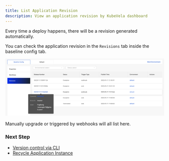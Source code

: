 ```yaml
---
title: List Application Revision
description: View an application revision by KubeVela dashboard
---
```


Every time a deploy happens, there will be a revision generated automatically.

You can check the application revision in the `Revisions` tab inside the baseline config tab.

![app-revision](../../../resources/app-revisions.jpg)

Manually upgrade or triggered by webhooks will all list here.

### Next Step

* [Version control via CLI](../../../end-user/version-control.md)
* [Recycle Application Instance](./recycle-environment.md)